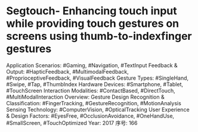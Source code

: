 # Segtouch- Enhancing  touch input while providing touch gestures on screens using thumb-to-indexfinger gestures

Application Scenarios: #Gaming, #Navigation, #TextInput
Feedback & Output: #HapticFeedback, #MultimodalFeedback, #ProprioceptiveFeedback, #VisualFeedback
Gesture Types: #SingleHand, #Swipe, #Tap, #ThumbIndex
Hardware Devices: #Smartphone, #Tablet, #TouchScreen
Interaction Modalities: #ContactBased, #DirectTouch, #MultiModalInteraction
Overview: Gesture Design
Recognition & Classification: #FingerTracking, #GestureRecognition, #MotionAnalysis
Sensing Technology: #ComputerVision, #OpticalTracking
User Experience & Design Factors: #EyesFree, #OcclusionAvoidance, #OneHandUse, #SmallScreen, #TouchOptimized
Year: 2017
序号: 166